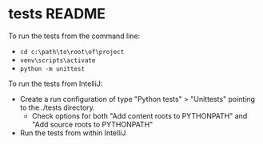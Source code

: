 # tests README

To run the tests from the command line:
* `cd c:\path\to\root\of\project`
* `venv\scripts\activate`
* `python -m unittest`

To run the tests from IntelliJ:
* Create a run configuration of type "Python tests" > "Unittests"
  pointing to the ./tests directory.
  * Check options for both "Add content roots to PYTHONPATH"
    and "Add source roots to PYTHONPATH"  
* Run the tests from within IntelliJ
